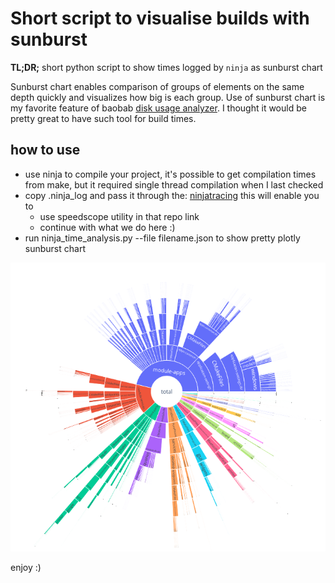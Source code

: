 Short script to visualise builds with sunburst
===============================================

**TL;DR;**
short python script to show times logged by `ninja` as sunburst chart

Sunburst chart enables comparison of groups of elements on the same depth quickly and visualizes how big is each group.
Use of sunburst chart is my favorite feature of baobab [disk usage analyzer](https://www.wikiwand.com/en/Disk_Usage_Analyzer). I thought it would be pretty great to have such tool for build times.

## how to use

- use ninja to compile your project, it's possible to get compilation times from make, but it required single thread compilation when I last checked
- copy .ninja_log and pass it through the: [ninjatracing](https://github.com/nico/ninjatracing) this will enable you to
    - use speedscope utility in that repo link
    - continue with what we do here :) 
- run ninja_time_analysis.py --file filename.json to show pretty plotly sunburst chart

![result](./sunburst.png)

enjoy :) 
